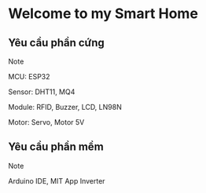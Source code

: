 # <h1> Welcome to my Smart Home </h1>

## Yêu cầu phần cứng
> [!NOTE]
> MCU: ESP32
> 
> Sensor: DHT11, MQ4
> 
> Module: RFID, Buzzer, LCD, LN98N
> 
> Motor: Servo, Motor 5V

## Yêu cầu phần mềm
> [!NOTE]
> Arduino IDE, MIT App Inverter
